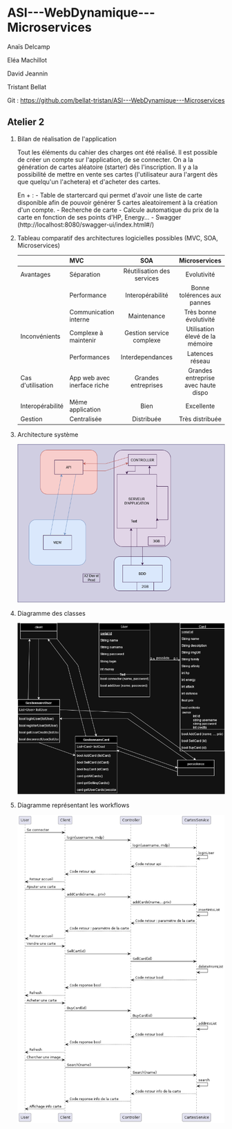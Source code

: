 # ASI---WebDynamique---Microservices

Anaïs Delcamp 

Eléa Machillot 

David Jeannin 

Tristant Bellat 

Git : https://github.com/bellat-tristan/ASI---WebDynamique---Microservices 


## Atelier 2
1. Bilan de réalisation de l'application 

    Tout les éléments du cahier des charges ont été réalisé. Il est possible de créer un compte sur l'application, de se connecter. On a la génération de cartes aléatoire (starter) dès l'inscription. Il y a la possibilité de mettre en vente ses cartes (l'utilisateur aura l'argent dès que quelqu'un l'achetera) et d'acheter des cartes. 

    En + :
        - Table de startercard qui permet d'avoir une liste de carte disponible afin de pouvoir générer 5 cartes aleatoirement à la création d'un compte.
        - Recherche de carte
        - Calcule automatique du prix de la carte en fonction de ses points d'HP, Energy... 
        - Swagger (http://localhost:8080/swagger-ui/index.html#/)

2. Tableau comparatif des architectures logicielles possibles (MVC, SOA, Microservices)

    | | MVC | SOA | Microservices |
    | :--------------- | :--------------- |:---------------:|:---------------:|
    | Avantages | Séparation | Réutilisation des services | Evolutivité |
    | | Performance | Interopérabilité | Bonne tolérences aux pannes |
    | | Communication interne | Maintenance | Très bonne évolutivité |
    | Inconvénients | Complexe à maintenir | Gestion service complexe | Utilisation élevé de la mémoire |
    | | Performances | Interdependances | Latences réseau | 
    | Cas d'utilisation | App web avec inerface riche | Grandes entreprises | Grandes entreprise avec haute dispo |
    | Interopérabilité | Même application | Bien | Excellente |
    | Gestion | Centralisée | Distribuée | Très distribuée |

3. Architecture système 

    ![Diagramme archi](img/Dynamique.drawio.png)  

4. Diagramme des classes 

    ![Diagramme classe](img/DiagrammeClasse.drawio.png) 

5. Diagramme représentant les workflows 

    ![Diagramme workflow](img/workflow.png)
